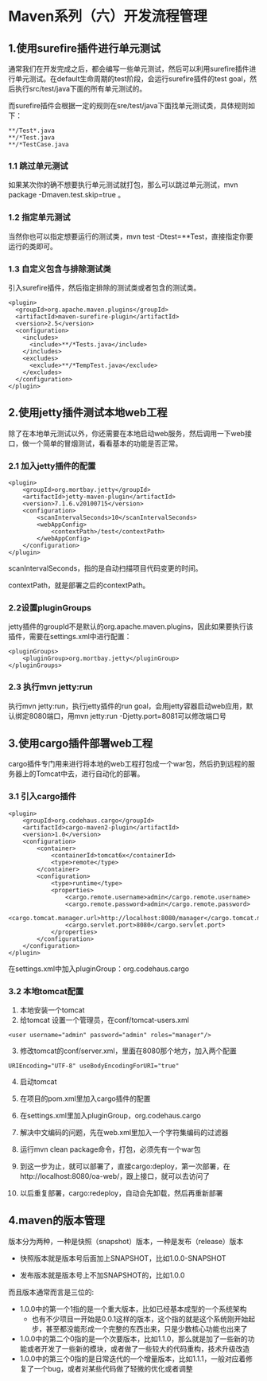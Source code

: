 # Maven系列（六）开发流程管理

## 1.使用surefire插件进行单元测试

通常我们在开发完成之后，都会编写一些单元测试，然后可以利用surefire插件进行单元测试。在default生命周期的test阶段，会运行surefire插件的test goal，然后执行src/test/java下面的所有单元测试的。

而surefire插件会根据一定的规则在sre/test/java下面找单元测试类，具体规则如下：
```
**/Test*.java
**/*Test.java
**/*TestCase.java
```

### 1.1 跳过单元测试
如果某次你的确不想要执行单元测试就打包，那么可以跳过单元测试，mvn package -Dmaven.test.skip=true 。

### 1.2 指定单元测试
当然你也可以指定想要运行的测试类，mvn test -Dtest=**Test，直接指定你要运行的类即可。

### 1.3 自定义包含与排除测试类
引入surefire插件，然后指定排除的测试类或者包含的测试类。
```
<plugin>
  <groupId>org.apache.maven.plugins</groupId>
  <artifactId>maven-surefire-plugin</artifactId>
  <version>2.5</version>
  <configuration>
    <includes>
      <include>**/*Tests.java</include>
    </includes>
    <excludes>
      <exclude>**/*TempTest.java</exclude>
    </excludes>
  </configuration>
</plugin>
```

## 2.使用jetty插件测试本地web工程

除了在本地单元测试以外，你还需要在本地启动web服务，然后调用一下web接口，做一个简单的冒烟测试，看看基本的功能是否正常。

### 2.1 加入jetty插件的配置
```
<plugin>
	<groupId>org.mortbay.jetty</groupId>
	<artifactId>jetty-maven-plugin</artifactId>
	<version>7.1.6.v20100715</version>
	<configuration>
		<scanIntervalSeconds>10</scanIntervalSeconds>
		<webAppConfig>
			<contextPath>/test</contextPath>
		</webAppConfig>
	</configuration>
</plugin>
```
scanIntervalSeconds，指的是自动扫描项目代码变更的时间。

contextPath，就是部署之后的contextPath。

### 2.2设置pluginGroups
jetty插件的groupId不是默认的org.apache.maven.plugins，因此如果要执行该插件，需要在settings.xml中进行配置：
```
<pluginGroups>
	<pluginGroup>org.mortbay.jetty</pluginGroup>
</pluginGroups>
```

### 2.3 执行mvn jetty:run
执行mvn jetty:run，执行jetty插件的run goal，会用jetty容器启动web应用，默认绑定8080端口，用mvn jetty:run -Djetty.port=8081可以修改端口号



## 3.使用cargo插件部署web工程
cargo插件专门用来进行将本地的web工程打包成一个war包，然后扔到远程的服务器上的Tomcat中去，进行自动化的部署。

### 3.1 引入cargo插件
```
<plugin>
	<groupId>org.codehaus.cargo</groupId>
	<artifactId>cargo-maven2-plugin</artifactId>
	<version>1.0</version>
	<configuration>
		<container>
			<containerId>tomcat6x</containerId>
			<type>remote</type>
		</container>
		<configuration>
			<type>runtime</type>
			<properties>
				<cargo.remote.username>admin</cargo.remote.username>
				<cargo.remote.password>admin</cargo.remote.password>
				<cargo.tomcat.manager.url>http://localhost:8080/manager</cargo.tomcat.manager.url>
				<cargo.servlet.port>8080</cargo.servlet.port>
			</properties>
		</configuration>
	</configuration>
</plugin>
```

在settings.xml中加入pluginGroup：org.codehaus.cargo

### 3.2 本地tomcat配置

1. 本地安装一个tomcat
2. 给tomcat 设置一个管理员，在conf/tomcat-users.xml
```
<user username="admin" password="admin" roles="manager"/>
```

3. 修改tomcat的conf/server.xml，里面在8080那个地方，加入两个配置
```
URIEncoding="UTF-8" useBodyEncodingForURI="true"
```

4. 启动tomcat

5. 在项目的pom.xml里加入cargo插件的配置
6. 在settings.xml里加入pluginGroup，org.codehaus.cargo
7. 解决中文编码的问题，先在web.xml里加入一个字符集编码的过滤器
8. 运行mvn clean package命令，打包，必须先有一个war包
9. 到这一步为止，就可以部署了，直接cargo:deploy，第一次部署，在http://localhost:8080/oa-web/，跟上接口，就可以去访问了
10. 以后重复部署，cargo:redeploy，自动会先卸载，然后再重新部署


## 4.maven的版本管理
版本分为两种，一种是快照（snapshot）版本，一种是发布（release）版本

* 快照版本就是版本号后面加上SNAPSHOT，比如1.0.0-SNAPSHOT

* 发布版本就是版本号上不加SNAPSHOT的，比如1.0.0

而且版本通常而言是三位的:
* 1.0.0中的第一个1指的是一个重大版本，比如已经基本成型的一个系统架构
    * 也有不少项目一开始是0.0.1这样的版本，这个指的就是这个系统刚开始起步，甚至都没能形成一个完整的东西出来，只是少数核心功能也出来了
* 1.0.0中的第二个0指的是一个次要版本，比如1.1.0，那么就是加了一些新的功能或者开发了一些新的模块，或者做了一些较大的代码重构，技术升级改造
* 1.0.0中的第三个0指的是日常迭代的一个增量版本，比如1.1.1，一般对应着修复了一个bug，或者对某些代码做了轻微的优化或者调整

